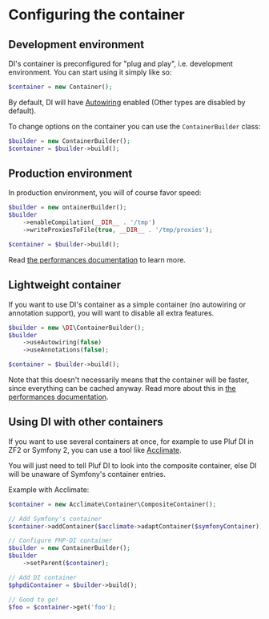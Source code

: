 # Configuring the container

## Development environment

DI's container is preconfigured for "plug and play", i.e. development environment. You can start using it simply like so:

```php
$container = new Container();
```

By default, DI will have [Autowiring](definition.md) enabled (Other types are disabled by default).

To change options on the container you can use the `ContainerBuilder` class:

```php
$builder = new ContainerBuilder();
$container = $builder->build();
```

## Production environment

In production environment, you will of course favor speed:

```php
$builder = new ontainerBuilder();
$builder
	->enableCompilation(__DIR__ . '/tmp')
	->writeProxiesToFile(true, __DIR__ . '/tmp/proxies');

$container = $builder->build();
```

Read [the performances documentation](performances.md) to learn more.

## Lightweight container

If you want to use DI's container as a simple container (no autowiring or annotation support), you will want to disable all extra features.

```php
$builder = new \DI\ContainerBuilder();
$builder
	->useAutowiring(false)
	->useAnnotations(false);

$container = $builder->build();
```

Note that this doesn't necessarily means that the container will be faster, since everything can be cached anyway.
Read more about this in [the performances documentation](performances.md).

## Using DI with other containers

If you want to use several containers at once, for example to use Pluf DI in ZF2 or Symfony 2, you can
use a tool like [Acclimate](https://github.com/jeremeamia/acclimate).

You will just need to tell Pluf DI to look into the composite container, else DI will be unaware
of Symfony's container entries.

Example with Acclimate:

```php
$container = new Acclimate\Container\CompositeContainer();

// Add Symfony's container
$container->addContainer($acclimate->adaptContainer($symfonyContainer));

// Configure PHP-DI container
$builder = new ContainerBuilder();
$builder
	->setParent($container);

// Add DI container
$phpdiContainer = $builder->build();

// Good to go!
$foo = $container->get('foo');
```

